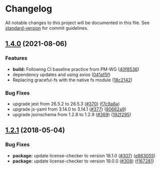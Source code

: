 # Changelog

All notable changes to this project will be documented in this file. See [standard-version](https://github.com/conventional-changelog/standard-version) for commit guidelines.

## [1.4.0](https://github.com/nodeshift/license-reporter/compare/v1.2.2...v1.4.0) (2021-08-06)


### Features

* **build:** Following CI baseline practice from PM-WG ([40f8536](https://github.com/nodeshift/license-reporter/commit/40f8536f56e13f74b868029d2554ef15c483c7d5))
* dependency updates and using axios ([041af5f](https://github.com/nodeshift/license-reporter/commit/041af5f4da4a0c485beb5bd2014899d519d93bbe))
* Replacing graceful-fs with the native fs module ([18c2142](https://github.com/nodeshift/license-reporter/commit/18c21420ea6d056b94dbd105fd1c891f25d3118b))


### Bug Fixes

* upgrade jest from 26.5.2 to 26.5.3 ([#370](https://github.com/nodeshift/license-reporter/issues/370)) ([f7c9a6a](https://github.com/nodeshift/license-reporter/commit/f7c9a6a850393626e2a31a41bbd3784a3b885455))
* upgrade js-yaml from 3.14.0 to 3.14.1 ([#377](https://github.com/nodeshift/license-reporter/issues/377)) ([80662a9](https://github.com/nodeshift/license-reporter/commit/80662a9a37009525d29656fd9dd056c8f97e7192))
* upgrade jsonschema from 1.2.8 to 1.2.9 ([#369](https://github.com/nodeshift/license-reporter/issues/369)) ([192f295](https://github.com/nodeshift/license-reporter/commit/192f2951de931793d097c87efc30b749b201bc7f))

<a name="1.2.1"></a>
## [1.2.1](https://github.com/nodeshift/license-reporter/compare/v1.2.0...v1.2.1) (2018-05-04)


### Bug Fixes

* **package:** update license-checker to version 18.1.0 ([#307](https://github.com/nodeshift/license-reporter/issues/307)) ([e863055](https://github.com/nodeshift/license-reporter/commit/e863055))
* **package:** update license-checker to version 19.0.0 ([#308](https://github.com/nodeshift/license-reporter/issues/308)) ([f167281](https://github.com/nodeshift/license-reporter/commit/f167281))
